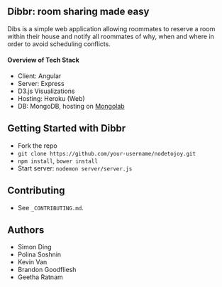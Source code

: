 Dibbr: room sharing made easy
--------

Dibs is a simple web application allowing roommates to reserve a room within their house and notify all roommates of why, when and where in order to avoid scheduling conflicts.

#### Overview of Tech Stack

- Client: Angular
- Server: Express
- D3.js Visualizations
- Hosting: Heroku (Web)
- DB: MongoDB, hosting on [Mongolab](https://mongolab.com/)

Getting Started with Dibbr
-----------------

- Fork the repo
- `git clone https://github.com/your-username/nodetojoy.git`
- `npm install`, `bower install`
- Start server: `nodemon server/server.js`

Contributing
-------------------

- See `_CONTRIBUTING.md`.

Authors
-------------------

- Simon Ding
- Polina Soshnin
- Kevin Van
- Brandon Goodfliesh
- Geetha Ratnam
 		
